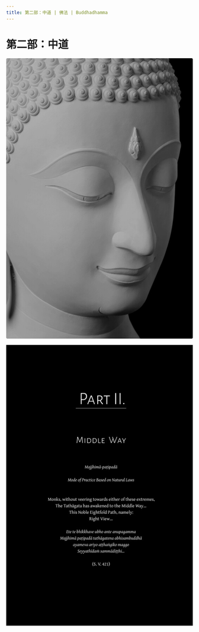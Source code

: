 ```yaml
---
title: 第二部：中道 | 佛法 | Buddhadhamma
---
```


# 第二部：中道

![image](./includes/images/illustrations/part-2-buddha-trade.jpg)

![image](./includes/images/opening-pages/middle-way-p1315.jpg)